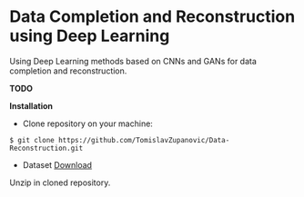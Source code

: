 # Data Completion and Reconstruction using Deep Learning
Using Deep Learning methods based on CNNs and GANs for data completion and reconstruction.

**TODO**

**Installation**

- Clone repository on your machine:

`$ git clone https://github.com/TomislavZupanovic/Data-Reconstruction.git`

- Dataset [Download](https://demo-tomislav-bucket.s3.eu-central-1.amazonaws.com/data.rar)

Unzip in cloned repository.
 
